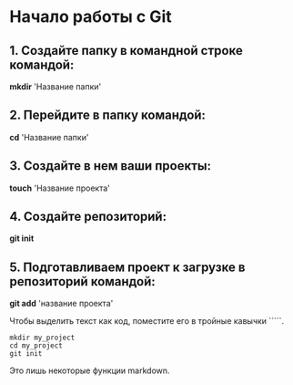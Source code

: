 # Начало работы с Git

## 1. Создайте папку в командной строке командой:

**mkdir** 'Название папки'


## 2. Перейдите в папку командой:

**cd** 'Название папки'


## 3. Создайте в нем ваши проекты:

**touch** 'Название проекта'


## 4. Создайте репозиторий:

**git init**


## 5. Подготавливаем проект к загрузке в репозиторий командой:

**git add** 'название проекта'

Чтобы выделить текст как код, поместите его в тройные кавычки `````. 

```
mkdir my_project
cd my_project
git init
```
Это лишь некоторые функции markdown. 